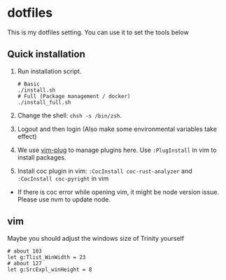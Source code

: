 # dotfiles

This is my dotfiles setting.
You can use it to set the tools below

## Quick installation

1. Run installation script.

   ```shell
   # Basic
   ./install.sh
   # Full (Package management / docker)
   ./install_full.sh
   ```

2. Change the shell: `chsh -s /bin/zsh`.

3. Logout and then login (Also make some environmental variables take effect)

4. We use [vim-plug](https://github.com/junegunn/vim-plug) to manage plugins here. Use `:PlugInstall` in vim to install packages.

5. Install coc plugin in vim: `:CocInstall coc-rust-analyzer` and `:CocInstall coc-pyright` in vim
  - If there is coc error while opening vim, it might be node version issue. Please use nvm to update node.

## vim

Maybe you should adjust the windows size of Trinity yourself

```shell
# about 103
let g:Tlist_WinWidth = 23
# about 127
let g:SrcExpl_winHeight = 8
```

